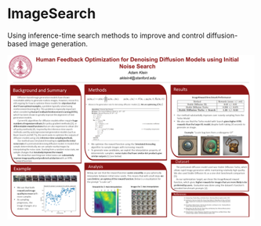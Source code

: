 # ImageSearch
Using inference-time search methods to improve and control diffusion-based image generation.

![Poster](./image_search_poster.png)
